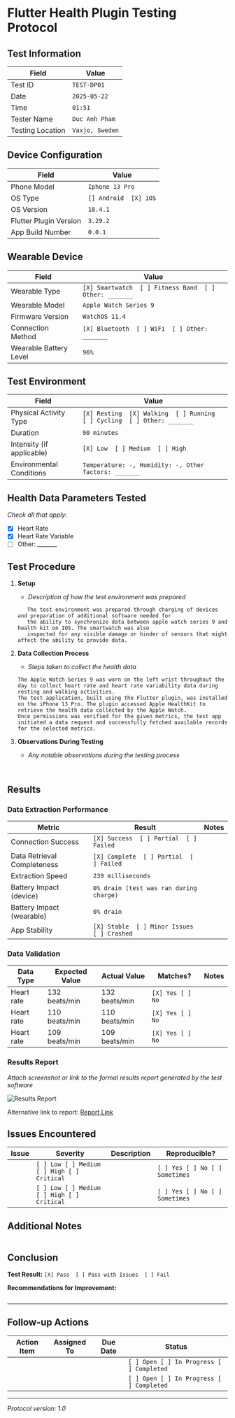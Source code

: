 # Flutter Health Plugin Testing Protocol

## Test Information

| Field | Value           |
|-------|-----------------|
| Test ID | `TEST-DP01`     |
| Date | `2025-05-22`    |
| Time | `01:51`         |
| Tester Name | `Duc Anh Pham`  |
| Testing Location | `Vaxjo, Sweden` |

## Device Configuration

| Field | Value                 |
|-------|-----------------------|
| Phone Model | `Iphone 13 Pro`       |
| OS Type | `[] Android  [X] iOS` |
| OS Version | `18.4.1`              |
| Flutter Plugin Version | `3.29.2`              |
| App Build Number | `0.0.1`               |

## Wearable Device

| Field | Value                                                  |
|-------|--------------------------------------------------------|
| Wearable Type | `[X] Smartwatch  [ ] Fitness Band  [ ] Other: _______` |
| Wearable Model | `Apple Watch Series 9`                                 |
| Firmware Version | `WatchOS 11.4`                                         |
| Connection Method | `[X] Bluetooth  [ ] WiFi  [ ] Other: _______`          |
| Wearable Battery Level | `96%`                                                  |

## Test Environment

| Field | Value                                                                    |
|-------|--------------------------------------------------------------------------|
| Physical Activity Type | `[X] Resting  [X] Walking  [ ] Running  [ ] Cycling  [ ] Other: _______` |
| Duration | `90 minutes`                                                             |
| Intensity (if applicable) | `[X] Low  [ ] Medium  [ ] High`                                          |
| Environmental Conditions | `Temperature: -, Humidity: -, Other factors: _______`                    |

## Health Data Parameters Tested

*Check all that apply:*

- [X] Heart Rate
- [X] Heart Rate Variable 
- [ ] Other: _______

## Test Procedure

1. **Setup**
    - _Description of how the test environment was prepared_
   ```
      The test environment was prepared through charging of devices and preparation of additional software needed for 
      the ability to synchronize data between apple watch series 9 and health kit on IOS. The smartwatch was also
      inspected for any visible damage or hinder of sensors that might affect the ability to provide data.
   ```

2. **Data Collection Process**
    - _Steps taken to collect the health data_
   ```
   The Apple Watch Series 9 was worn on the left wrist throughout the day to collect heart rate and heart rate variability data during resting and walking activities.
   The test application, built using the Flutter plugin, was installed on the iPhone 13 Pro. The plugin accessed Apple HealthKit to retrieve the health data collected by the Apple Watch.
   Once permissions was verified for the given metrics, the test app initiated a data request and successfully fetched available records for the selected metrics.
   ```

3. **Observations During Testing**
    - _Any notable observations during the testing process_
   ```
      
   ```

## Results

### Data Extraction Performance

| Metric | Result                                      | Notes |
|--------|---------------------------------------------|-------|
| Connection Success | `[X] Success  [ ] Partial  [ ] Failed`      | |
| Data Retrieval Completeness | `[X] Complete  [ ] Partial  [ ] Failed`     | |
| Extraction Speed | `239 milliseconds`                          | |
| Battery Impact (device) | `0% drain (test was ran during charge)`     | |
| Battery Impact (wearable) | `0% drain`                                  | |
| App Stability | `[X] Stable  [ ] Minor Issues  [ ] Crashed` | |

### Data Validation

| Data Type  | Expected Value | Actual Value  | Matches?         | Notes |
|------------|----------------|---------------|------------------|-------|
| Heart rate | 132 beats/min  | 132 beats/min | `[X] Yes [ ] No` |       |
| Heart rate | 110 beats/min  | 110 beats/min | `[X] Yes [ ] No` |       |
| Heart rate | 109 beats/min  | 109 beats/min | `[X] Yes [ ] No` |       |

### Results Report

*Attach screenshot or link to the formal results report generated by the test software*

![Results Report](path/to/screenshot.png)

Alternative link to report: [Report Link](url_or_path)

## Issues Encountered

| Issue | Severity | Description | Reproducible? |
|-------|----------|-------------|--------------|
| | `[ ] Low [ ] Medium [ ] High [ ] Critical` | | `[ ] Yes [ ] No [ ] Sometimes` |
| | `[ ] Low [ ] Medium [ ] High [ ] Critical` | | `[ ] Yes [ ] No [ ] Sometimes` |

## Additional Notes

```

```

## Conclusion

**Test Result:** `[X] Pass  [ ] Pass with Issues  [ ] Fail`

**Recommendations for Improvement:**
```

```

---

## Follow-up Actions

| Action Item | Assigned To | Due Date | Status |
|-------------|-------------|----------|--------|
| | | | `[ ] Open [ ] In Progress [ ] Completed` |
| | | | `[ ] Open [ ] In Progress [ ] Completed` |

---

*Protocol version: 1.0*